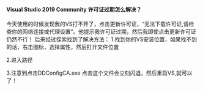 #### Visual Studio 2019 Community 许可证过期怎么解决？

今天使用的时候发现我的VS打不开了，点击更新许可证，“无法下载许可证,请检查你的网络连接或代理设置”。他提示我许可证过期，然后我即使点击更新许可证仍然不行！
后来经过探索找到了解决方法：
1.找到你的VS安装位置，如果找不到的话，右击图标，选择属性，然后打开文件位置

2.进入路径

3.注意到点击DDConfigCA.exe
点击这个文件会立刻闪退，然后重启VS,就可以了！
